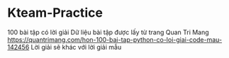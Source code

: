 # Kteam-Practice
100 bài tập có lời giải
Dữ liệu bài tập được lấy từ trang Quan Tri Mang 
https://quantrimang.com/hon-100-bai-tap-python-co-loi-giai-code-mau-142456
Lời giải sẽ khác với lời giải mẫu
